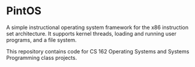 PintOS
=======================
A simple instructional operating system framework for the x86 instruction set architecture. It supports kernel threads, loading and running user programs, and a file system.

This repository contains code for CS 162 Operating Systems and Systems Programming class projects.
